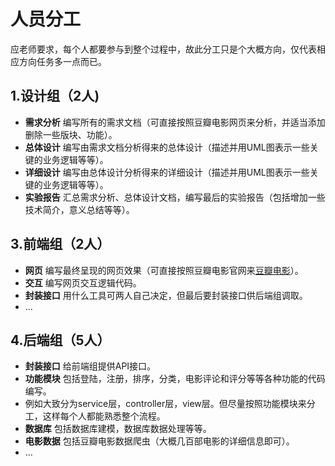 人员分工
===
应老师要求，每个人都要参与到整个过程中，故此分工只是个大概方向，仅代表相应方向任务多一点而已。


1.设计组（2人)
---

- **需求分析** 编写所有的需求文档（可直接按照豆瓣电影网页来分析，并适当添加删除一些版块、功能）。
- **总体设计** 编写由需求文档分析得来的总体设计（描述并用UML图表示一些关键的业务逻辑等等）。
- **详细设计** 编写由总体设计分析得来的详细设计（描述并用UML图表示一些关键的业务逻辑等等）。
- **实验报告** 汇总需求分析、总体设计文档，编写最后的实验报告（包括增加一些技术简介，意义总结等等）。

3.前端组（2人）
---

- **网页** 编写最终呈现的网页效果（可直接按照豆瓣电影官网来[豆瓣电影](https://movie.douban.com/)）。
- **交互** 编写网页交互逻辑代码。
- **封装接口** 用什么工具可两人自己决定，但最后要封装接口供后端组调取。
- ...

4.后端组（5人）
---

- **封装接口** 给前端组提供API接口。
- **功能模块** 包括登陆，注册，排序，分类，电影评论和评分等等各种功能的代码编写。
- 例如大致分为service层，controller层，view层。但尽量按照功能模块来分工，这样每个人都能熟悉整个流程。
- **数据库** 包括数据库建模，数据库数据处理等等。
- **电影数据** 包括豆瓣电影数据爬虫（大概几百部电影的详细信息即可）。
- ...